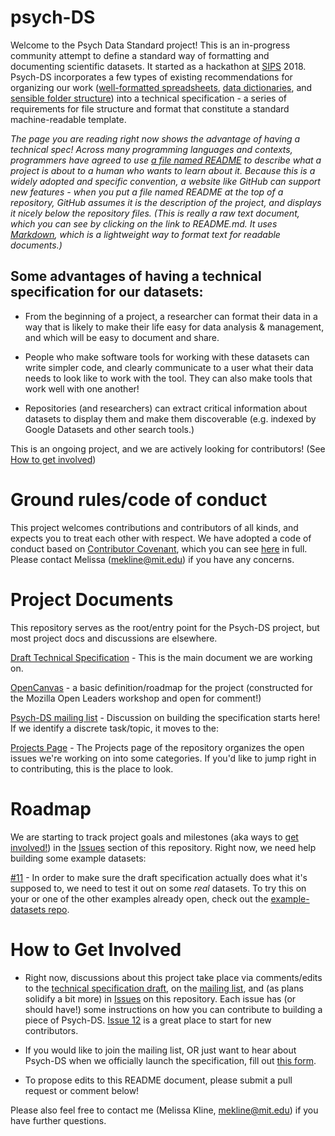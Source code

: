 # psych-DS

Welcome to the Psych Data Standard project! This is an in-progress community attempt to define a standard way of formatting and documenting scientific datasets. It started as a hackathon at [SIPS](https://improvingpsych.org) 2018. Psych-DS incorporates a few types of existing recommendations for organizing our work ([well-formatted spreadsheets](https://peerj.com/preprints/3183/), [data dictionaries](http://help.osf.io/m/bestpractices/l/618767-how-to-make-a-data-dictionary), and [sensible folder structure](https://www.projecttier.org/tier-protocol/specifications/)) into a technical specification - a series of requirements for file structure and format that constitute a standard machine-readable template. 

*The page you are reading right now shows the advantage of having a technical spec! Across many programming languages and contexts, programmers have agreed to use [a file named README](https://en.wikipedia.org/wiki/README) to describe what a project is about to a human who wants to learn about it.  Because this is a widely adopted and specific convention, a website like GitHub can support new features - when you put a file named README at the top of a repository, GitHub assumes it is the description of the project, and displays it nicely below the repository files. (This is really a raw text document, which you can see by clicking on the link to README.md. It uses [Markdown](https://en.wikipedia.org/wiki/Markdown), which is a lightweight way to format text for readable documents.)*

## Some advantages of having a technical specification for our datasets:

* From the beginning of a project, a researcher can format their data in a way that is likely to make their life easy for data analysis & management, and which will be easy to document and share.

* People who make software tools for working with these datasets can write simpler code, and clearly communicate to a user what their data needs to look like to work with the tool. They can also make tools that work well with one another!

* Repositories (and researchers) can extract critical information about datasets to display them and make them discoverable (e.g. indexed by Google Datasets and other search tools.)  

This is an ongoing project, and we are actively looking for contributors! (See [How to get involved](#how-to-get-involved))

# Ground rules/code of conduct

This project welcomes contributions and contributors of all kinds, and expects you to treat each other with respect. We have adopted a code of conduct based on [Contributor Covenant](https://www.contributor-covenant.org/version/1/4/code-of-conduct), which you can see [here](https://github.com/psych-ds/psych-DS/blob/master/CODE_OF_CONDUCT.md) in full.  Please contact Melissa (mekline@mit.edu) if you have any concerns.

# Project Documents

This repository serves as the root/entry point for the Psych-DS project, but most project docs and discussions are elsewhere. 

[Draft Technical Specification](https://docs.google.com/document/d/1u8o5jnWk0Iqp_J06PTu5NjBfVsdoPbBhstht6W0fFp0/edit?usp=sharing) - This is the main document we are working on.

[OpenCanvas](https://docs.google.com/presentation/d/1GQUpUPL3dHGc-Eb_3dL6WcXnA4hXpUanjAc8jUp16S0/edit?usp=sharing) - a basic definition/roadmap for the project (constructed for the Mozilla Open Leaders workshop and open for comment!)

[Psych-DS mailing list](https://groups.google.com/forum/#!forum/psych-data-standards) - Discussion on building the specification starts here! If we identify a discrete task/topic, it moves to the:

[Projects Page](https://github.com/mekline/psych-DS/projects) - The Projects page of the repository organizes the open issues we're working on into some categories. If you'd like to jump right in to contributing, this is the place to look.

# Roadmap

We are starting to track project goals and milestones (aka ways to [get involved!](#how-to-get-involved)) in the [Issues](https://github.com/mekline/psych-DS/issues) section of this repository. Right now, we need help building some example datasets: 

[#11](https://github.com/mekline/psych-DS/issues/11) - In order to make sure the draft specification actually does what it's supposed to, we need to test it out on some *real* datasets. To try this on your or one of the other examples already open, check out the [example-datasets repo](https://github.com/psych-ds/example-datasets). 

# How to Get Involved

* Right now, discussions about this project take place via comments/edits to the [technical specification draft](https://docs.google.com/document/d/1u8o5jnWk0Iqp_J06PTu5NjBfVsdoPbBhstht6W0fFp0/edit?usp=sharing), on the [mailing list](https://groups.google.com/forum/#!forum/psych-data-standards), and (as plans solidify a bit more) in [Issues](https://github.com/mekline/psych-DS/issues) on this repository. Each issue has (or should have!) some instructions on how you can contribute to building a piece of Psych-DS. [Issue 12](https://github.com/mekline/psych-DS/issues/12) is a great place to start for new contributors.

* If you would like to join the mailing list, OR just want to hear about Psych-DS when we officially launch the specification, fill out [this form](https://goo.gl/forms/2dd6rouM1efJ3UBh2).

* To propose edits to this README document, please submit a pull request or comment below!

Please also feel free to contact me (Melissa Kline, mekline@mit.edu) if you have further questions.
